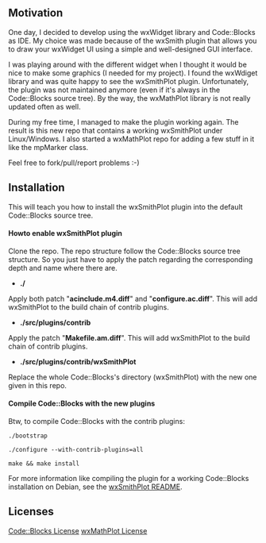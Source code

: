 ## Motivation

One day, I decided to develop using the wxWidget library and Code::Blocks as IDE. My choice was made because of the wxSmith plugin that allows you to draw your wxWidget UI using a simple and well-designed GUI interface.

I was playing around with the different widget when I thought it would be nice to make some graphics (I needed for my project). I found the wxWdiget library and was quite happy to see the wxSmithPlot plugin. Unfortunately, the plugin was not maintained anymore (even if it's always in the Code::Blocks source tree). By the way, the wxMathPlot library is not really updated often as well.

During my free time, I managed to make the plugin working again. The result is this new repo that contains a working wxSmithPlot under Linux/Windows. I also started a wxMathPlot repo for adding a few stuff in it like the mpMarker class.

Feel free to fork/pull/report problems :-)

## Installation

This will teach you how to install the wxSmithPlot plugin into the default Code::Blocks source tree.

#### Howto enable wxSmithPlot plugin

Clone the repo. The repo structure follow the Code::Blocks source tree structure. So you just have to apply the patch regarding the corresponding depth and name where there are.

* __./__

 Apply both patch "__acinclude.m4.diff__" and "__configure.ac.diff__".
This will add wxSmithPlot to the build chain of contrib plugins.

* __./src/plugins/contrib__

 Apply the patch "__Makefile.am.diff__".
This will add wxSmithPlot to the build chain of contrib plugins.

* __./src/plugins/contrib/wxSmithPlot__

 Replace the whole Code::Blocks's directory (wxSmithPlot) with the new one given in this repo.



#### Compile Code::Blocks with the new plugins

Btw, to compile Code::Blocks with the contrib plugins:

```
./bootstrap
```

```
./configure --with-contrib-plugins=all
```

```
make && make install
```

For more information like compiling the plugin for a working Code::Blocks installation on Debian, see the [wxSmithPlot README](./src/plugins/contrib/wxSmithPlot/README).

## Licenses

[Code::Blocks License](./LICENSE_CodeBlocks)
[wxMathPlot License](./LICENSE_wxMathPlot)



